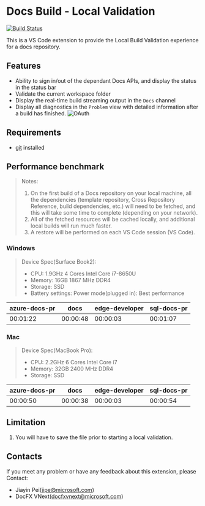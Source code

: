 # Docs Build - Local Validation

[![Build Status](https://dev.azure.com/ceapex/Engineering/_apis/build/status/Docs%20Validation/docascode.vscode-docs-build?branchName=master)](https://dev.azure.com/ceapex/Engineering/_build/latest?definitionId=1716&branchName=master)

This is a VS Code extension to provide the Local Build Validation experience for a docs repository.

## Features

- Ability to sign in/out of the dependant Docs APIs, and display the status in the status bar
- Validate the current workspace folder
- Display the real-time build streaming output in the `Docs` channel
- Display all diagnostics in the `Problem` view with detailed information after a build has finished.
![OAuth](https://github.com/docascode/vscode-docs-build/blob/master/resources/vscode-docs-build.gif?raw=true)

## Requirements

- [git](https://git-scm.com/downloads) installed

## Performance benchmark

> Notes:
> 1. On the first build of a Docs repository on your local machine, all the dependencies (template repository, Cross Repository Reference, build dependencies, etc.) will need to be fetched, and this will take some time to complete (depending on your network).
> 2. All of the fetched resources will be cached locally, and additional local builds will run much faster.
> 3. A restore will be performed on each VS Code session (VS Code).

### Windows

> Device Spec(Surface Book2):  
> - CPU: 1.9GHz 4 Cores Intel Core i7-8650U
> - Memory: 16GB 1867 MHz DDR4  
> - Storage: SSD  
> - Battery settings: Power mode(plugged in): Best performance

| azure-docs-pr | docs | edge-developer | sql-docs-pr |
|  --- | --- | --- | --- |
| 00:01:22 | 00:00:48 | 00:00:03 | 00:01:07 |

### Mac

> Device Spec(MacBook Pro):  
> - CPU: 2.2GHz 6 Cores Intel Core i7  
> - Memory: 32GB 2400 MHz DDR4  
> - Storage: SSD  

| azure-docs-pr | docs | edge-developer | sql-docs-pr |
|  --- | --- | --- | --- |
| 00:00:50 | 00:00:38 | 00:00:03 | 00:00:54 |

## Limitation

1. You will have to save the file prior to starting a local validation.

## Contacts

If you meet any problem or have any feedback about this extension, please Contact:

- Jiayin Pei(jipe@microsoft.com)
- DocFX VNext(docfxvnext@microsoft.com)
